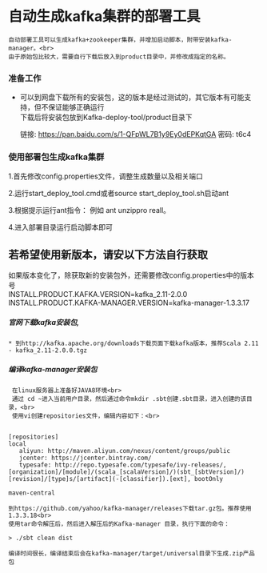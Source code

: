 # 自动生成kafka集群的部署工具


    自动部署工具可以生成kafka+zookeeper集群，并增加启动脚本，附带安装kafka-manager。<br>
    由于原始包比较大，需要自行下载后放入到product目录中，并修改成指定的名称。
    
   
### 准备工作

* 可以到网盘下载所有的安装包，这的版本是经过测试的，其它版本有可能支持，但不保证能够正确运行<br>
   下载后将安装包放到Kafka-deploy-tool/product目录下
    
    链接: https://pan.baidu.com/s/1-QFpWL7B1y9Ey0dEPKqtGA 密码: t6c4

### 使用部署包生成kafka集群


1.首先修改config.properties文件，调整生成数量以及相关端口

2.运行start_deploy_tool.cmd或者source start_deploy_tool.sh启动ant

3.根据提示运行ant指令： 例如 ant unzippro reall。

4.进入部署目录运行启动脚本即可




## 若希望使用新版本，请安以下方法自行获取

如果版本变化了，除获取新的安装包外，还需要修改config.properties中的版本号<br>
INSTALL.PRODUCT.KAFKA.VERSION=kafka_2.11-2.0.0<br>
INSTALL.PRODUCT.KAFKA-MANAGER.VERSION=kafka-manager-1.3.3.17<br>

##### 官网下载kafka安装包,

    * 到http://kafka.apache.org/downloads下载页面下载kafka版本，推荐Scala 2.11  - kafka_2.11-2.0.0.tgz

#####  编译kafka-manager安装包<br>
     在linux服务器上准备好JAVA8环境<br>
     通过 cd ~进入当前用户目录，然后通过命令mkdir .sbt创建.sbt目录，进入创建的该目录，<br>
     使用vi创建repositories文件，编辑内容如下：<br>

```

[repositories]
local
   aliyun: http://maven.aliyun.com/nexus/content/groups/public
   jcenter: https://jcenter.bintray.com/
   typesafe: http://repo.typesafe.com/typesafe/ivy-releases/, [organization]/[module]/(scala_[scalaVersion]/)(sbt_[sbtVersion]/)[revision]/[type]s/[artifact](-[classifier]).[ext], bootOnly

maven-central
``` 

    到https://github.com/yahoo/kafka-manager/releases下载tar.gz包。推荐使用1.3.3.18<br>
    使用tar命令解压后，然后进入解压后的Kafka-manager 目录，执行下面的命令：
```
> ./sbt clean dist
```
    编译时间很长，编译结束后会在kafka-manager/target/universal目录下生成.zip产品包
    




